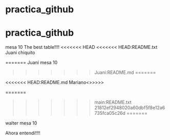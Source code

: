 # practica_github

# practica_github
mesa 10
The best table!!!!
<<<<<<< HEAD
<<<<<<< HEAD:README.txt
Juani chiquito 

=======
Juani mesa 10 
>>>>>>> Juani:README.md
=======

<<<<<<< HEAD:README.md
Mariano<>>>>>

=======
>>>>>>> main:README.txt
>>>>>>> 21812ef2948020a60dbf5f8e12a6735fca05c26d
=======

walter mesa 10

Ahora entendi!!!!